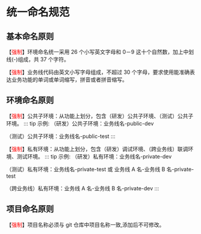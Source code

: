 # 统一命名规范

## 基本命名原则

【<font color=red>强制</font>】环境命名统一采用 26 个小写英文字母和 0－9 这十个自然数，加上中划线(-)组成，共 37 个字符。

【<font color=red>强制</font>】业务线代码由英文小写字母组成，不超过 30 个字母，要求使用能准确表达业务功能的单词或单词缩写，拼音或者拼音缩写。

## 环境命名原则

【<font color=red>强制</font>】公共子环境：从功能上划分，包含（研发）公共子环境、（测试）公共子环境。
::: tip 示例:
（研发）公共子环境：业务线名-public-dev

（测试）公共子环境：业务线名-public-test
:::

【<font color=red>强制</font>】私有环境：从功能上划分，包含（研发）调试环境、（跨业务线）联调环境、测试环境。
::: tip 示例:
（研发）私有环境：业务线名-private-dev

（测试）私有环境：业务线名-private-test 或 业务线 A 名-业务线 B 名-private-test

（跨业务线）私有环境：业务线 A 名-业务线 B 名-private-dev
:::

## 项目命名原则

【<font color=red>强制</font>】项目名称必须与 git 仓库中项目名称一致,添加后不可修改。
